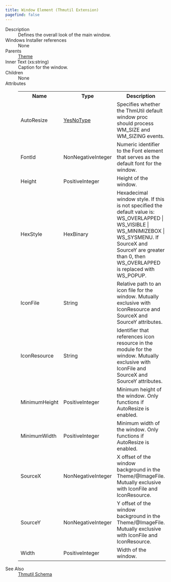 ```yaml
---
title: Window Element (Thmutil Extension)
pagefind: false
---
```

<dl>
  <dt>Description</dt>
  <dd>Defines the overall look of the main window.</dd>
  <dt>Windows Installer references</dt>
  <dd>None</dd>
  <dt>Parents</dt>
  <dd>
    <a href="../theme" class="extension">Theme</a>
  </dd>
  <dt>Inner Text (xs:string)</dt>
  <dd>Caption for the window.</dd>
  <dt>Children</dt>
  <dd>None</dd>
  <dt>Attributes</dt>
  <dd>
    <table cellspacing="0" cellpadding="0" class="schema">
      <tr>
        <th width="15%">Name</th>
        <th width="15%">Type</th>
        <th width="65%">Description</th>
        <th width="15%">Required</th>
      </tr>
      <tr>
        <td>AutoResize</td>
        <td><a href="../simple_type_yesnotype">YesNoType</a></td>
        <td>Specifies whether the ThmUtil default window proc should process WM_SIZE and WM_SIZING events.</td>
        <td>&nbsp;</td>
      </tr>
      <tr>
        <td>FontId</td>
        <td>NonNegativeInteger</td>
        <td>Numeric identifier to the Font element that serves as the default font for the window.</td>
        <td>&nbsp;</td>
      </tr>
      <tr>
        <td>Height</td>
        <td>PositiveInteger</td>
        <td>Height of the window.</td>
        <td>&nbsp;</td>
      </tr>
      <tr>
        <td>HexStyle</td>
        <td>HexBinary</td>
        <td>                                 Hexadecimal window style. If this is not specified the default value is: WS_OVERLAPPED | WS_VISIBLE | WS_MINIMIZEBOX | WS_SYSMENU.                                 If SourceX and SourceY are greater than 0, then WS_OVERLAPPED is replaced with WS_POPUP.                             </td>
        <td>&nbsp;</td>
      </tr>
      <tr>
        <td>IconFile</td>
        <td>String</td>
        <td>Relative path to an icon file for the window. Mutually exclusive with IconResource and SourceX and SourceY attributes.</td>
        <td>&nbsp;</td>
      </tr>
      <tr>
        <td>IconResource</td>
        <td>String</td>
        <td>Identifier that references icon resource in the module for the window. Mutually exclusive with IconFile and SourceX and SourceY attributes.</td>
        <td>&nbsp;</td>
      </tr>
      <tr>
        <td>MinimumHeight</td>
        <td>PositiveInteger</td>
        <td>Minimum height of the window. Only functions if AutoResize is enabled.</td>
        <td>&nbsp;</td>
      </tr>
      <tr>
        <td>MinimumWidth</td>
        <td>PositiveInteger</td>
        <td>Minimum width of the window. Only functions if AutoResize is enabled.</td>
        <td>&nbsp;</td>
      </tr>
      <tr>
        <td>SourceX</td>
        <td>NonNegativeInteger</td>
        <td>X offset of the window background in the Theme/@ImageFile. Mutually exclusive with IconFile and IconResource.</td>
        <td>&nbsp;</td>
      </tr>
      <tr>
        <td>SourceY</td>
        <td>NonNegativeInteger</td>
        <td>Y offset of the window background in the Theme/@ImageFile. Mutually exclusive with IconFile and IconResource.</td>
        <td>&nbsp;</td>
      </tr>
      <tr>
        <td>Width</td>
        <td>PositiveInteger</td>
        <td>Width of the window.</td>
        <td>&nbsp;</td>
      </tr>
    </table>
  </dd>
  <dt>See Also</dt>
  <dd>
    <a href="../">Thmutil Schema</a>
  </dd>
</dl>
